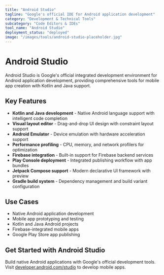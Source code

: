 ```yaml
---
title: "Android Studio"
tagline: "Google's official IDE for Android application development"
category: "Development & Technical Tools"
subcategory: "Code Editors & IDEs"
tool_name: "Android Studio"
deployment_status: "deployed"
image: "/images/tools/android-studio-placeholder.jpg"
---
```


# Android Studio

Android Studio is Google's official integrated development environment for Android application development, providing comprehensive tools for mobile app creation with Kotlin and Java support.

## Key Features

- **Kotlin and Java development** - Native Android language support with intelligent code completion
- **Visual layout editor** - Drag-and-drop UI design with constraint layout support
- **Android Emulator** - Device emulation with hardware acceleration support
- **Performance profiling** - CPU, memory, and network profilers for optimization
- **Firebase integration** - Built-in support for Firebase backend services
- **Play Console deployment** - Integrated publishing workflow with app bundles
- **Jetpack Compose support** - Modern declarative UI framework with preview
- **Gradle build system** - Dependency management and build variant configuration

## Use Cases

- Native Android application development
- Mobile app prototyping and testing
- Kotlin and Java Android projects
- Firebase-integrated mobile apps
- Google Play Store app publishing

## Get Started with Android Studio

Build native Android applications with Google's official development tools. Visit [developer.android.com/studio](https://developer.android.com/studio) to develop mobile apps.